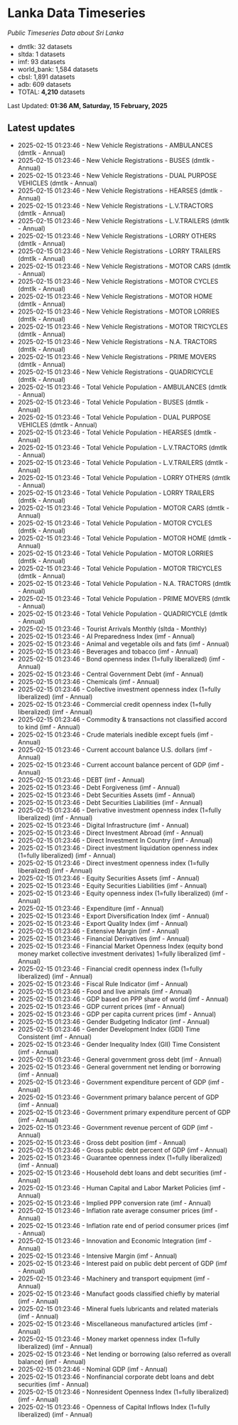 # Lanka Data Timeseries
*Public Timeseries Data about Sri Lanka*

* dmtlk: 32 datasets
* sltda: 1 datasets
* imf: 93 datasets
* world_bank: 1,584 datasets
* cbsl: 1,891 datasets
* adb: 609 datasets
* TOTAL: **4,210** datasets

Last Updated: **01:36 AM, Saturday, 15 February, 2025**

## Latest updates

* 2025-02-15 01:23:46 - New Vehicle Registrations - AMBULANCES (dmtlk - Annual)
* 2025-02-15 01:23:46 - New Vehicle Registrations - BUSES (dmtlk - Annual)
* 2025-02-15 01:23:46 - New Vehicle Registrations - DUAL PURPOSE VEHICLES (dmtlk - Annual)
* 2025-02-15 01:23:46 - New Vehicle Registrations - HEARSES (dmtlk - Annual)
* 2025-02-15 01:23:46 - New Vehicle Registrations - L.V.TRACTORS (dmtlk - Annual)
* 2025-02-15 01:23:46 - New Vehicle Registrations - L.V.TRAILERS (dmtlk - Annual)
* 2025-02-15 01:23:46 - New Vehicle Registrations - LORRY OTHERS (dmtlk - Annual)
* 2025-02-15 01:23:46 - New Vehicle Registrations - LORRY TRAILERS (dmtlk - Annual)
* 2025-02-15 01:23:46 - New Vehicle Registrations - MOTOR CARS (dmtlk - Annual)
* 2025-02-15 01:23:46 - New Vehicle Registrations - MOTOR CYCLES (dmtlk - Annual)
* 2025-02-15 01:23:46 - New Vehicle Registrations - MOTOR HOME (dmtlk - Annual)
* 2025-02-15 01:23:46 - New Vehicle Registrations - MOTOR LORRIES (dmtlk - Annual)
* 2025-02-15 01:23:46 - New Vehicle Registrations - MOTOR TRICYCLES (dmtlk - Annual)
* 2025-02-15 01:23:46 - New Vehicle Registrations - N.A. TRACTORS (dmtlk - Annual)
* 2025-02-15 01:23:46 - New Vehicle Registrations - PRIME MOVERS (dmtlk - Annual)
* 2025-02-15 01:23:46 - New Vehicle Registrations - QUADRICYCLE (dmtlk - Annual)
* 2025-02-15 01:23:46 - Total Vehicle Population - AMBULANCES (dmtlk - Annual)
* 2025-02-15 01:23:46 - Total Vehicle Population - BUSES (dmtlk - Annual)
* 2025-02-15 01:23:46 - Total Vehicle Population - DUAL PURPOSE VEHICLES (dmtlk - Annual)
* 2025-02-15 01:23:46 - Total Vehicle Population - HEARSES (dmtlk - Annual)
* 2025-02-15 01:23:46 - Total Vehicle Population - L.V.TRACTORS (dmtlk - Annual)
* 2025-02-15 01:23:46 - Total Vehicle Population - L.V.TRAILERS (dmtlk - Annual)
* 2025-02-15 01:23:46 - Total Vehicle Population - LORRY OTHERS (dmtlk - Annual)
* 2025-02-15 01:23:46 - Total Vehicle Population - LORRY TRAILERS (dmtlk - Annual)
* 2025-02-15 01:23:46 - Total Vehicle Population - MOTOR CARS (dmtlk - Annual)
* 2025-02-15 01:23:46 - Total Vehicle Population - MOTOR CYCLES (dmtlk - Annual)
* 2025-02-15 01:23:46 - Total Vehicle Population - MOTOR HOME (dmtlk - Annual)
* 2025-02-15 01:23:46 - Total Vehicle Population - MOTOR LORRIES (dmtlk - Annual)
* 2025-02-15 01:23:46 - Total Vehicle Population - MOTOR TRICYCLES (dmtlk - Annual)
* 2025-02-15 01:23:46 - Total Vehicle Population - N.A. TRACTORS (dmtlk - Annual)
* 2025-02-15 01:23:46 - Total Vehicle Population - PRIME MOVERS (dmtlk - Annual)
* 2025-02-15 01:23:46 - Total Vehicle Population - QUADRICYCLE (dmtlk - Annual)
* 2025-02-15 01:23:46 - Tourist Arrivals Monthly (sltda - Monthly)
* 2025-02-15 01:23:46 - AI Preparedness Index (imf - Annual)
* 2025-02-15 01:23:46 - Animal and vegetable oils and fats (imf - Annual)
* 2025-02-15 01:23:46 - Beverages and tobacco (imf - Annual)
* 2025-02-15 01:23:46 - Bond openness index (1=fully liberalized) (imf - Annual)
* 2025-02-15 01:23:46 - Central Government Debt (imf - Annual)
* 2025-02-15 01:23:46 - Chemicals (imf - Annual)
* 2025-02-15 01:23:46 - Collective investment openness index (1=fully liberalized) (imf - Annual)
* 2025-02-15 01:23:46 - Commercial credit openness index (1=fully liberalized) (imf - Annual)
* 2025-02-15 01:23:46 - Commodity & transactions not classified accord to kind (imf - Annual)
* 2025-02-15 01:23:46 - Crude materials inedible except fuels (imf - Annual)
* 2025-02-15 01:23:46 - Current account balance U.S. dollars (imf - Annual)
* 2025-02-15 01:23:46 - Current account balance percent of GDP (imf - Annual)
* 2025-02-15 01:23:46 - DEBT (imf - Annual)
* 2025-02-15 01:23:46 - Debt Forgiveness (imf - Annual)
* 2025-02-15 01:23:46 - Debt Securities Assets (imf - Annual)
* 2025-02-15 01:23:46 - Debt Securities Liabilities (imf - Annual)
* 2025-02-15 01:23:46 - Derivative investment openness index (1=fully liberalized) (imf - Annual)
* 2025-02-15 01:23:46 - Digital Infrastructure (imf - Annual)
* 2025-02-15 01:23:46 - Direct Investment Abroad (imf - Annual)
* 2025-02-15 01:23:46 - Direct Investment In Country (imf - Annual)
* 2025-02-15 01:23:46 - Direct investment liquidation openness index (1=fully liberalized) (imf - Annual)
* 2025-02-15 01:23:46 - Direct investment openness index (1=fully liberalized) (imf - Annual)
* 2025-02-15 01:23:46 - Equity Securities Assets (imf - Annual)
* 2025-02-15 01:23:46 - Equity Securities Liabilities (imf - Annual)
* 2025-02-15 01:23:46 - Equity openness index (1=fully liberalized) (imf - Annual)
* 2025-02-15 01:23:46 - Expenditure (imf - Annual)
* 2025-02-15 01:23:46 - Export Diversification Index (imf - Annual)
* 2025-02-15 01:23:46 - Export Quality Index (imf - Annual)
* 2025-02-15 01:23:46 - Extensive Margin (imf - Annual)
* 2025-02-15 01:23:46 - Financial Derivatives (imf - Annual)
* 2025-02-15 01:23:46 - Financial Market Openness Index (equity bond money market collective investment derivates) 1=fully liberalized (imf - Annual)
* 2025-02-15 01:23:46 - Financial credit openness index (1=fully liberalized) (imf - Annual)
* 2025-02-15 01:23:46 - Fiscal Rule Indicator (imf - Annual)
* 2025-02-15 01:23:46 - Food and live animals (imf - Annual)
* 2025-02-15 01:23:46 - GDP based on PPP share of world (imf - Annual)
* 2025-02-15 01:23:46 - GDP current prices (imf - Annual)
* 2025-02-15 01:23:46 - GDP per capita current prices (imf - Annual)
* 2025-02-15 01:23:46 - Gender Budgeting Indicator (imf - Annual)
* 2025-02-15 01:23:46 - Gender Development Index (GDI) Time Consistent (imf - Annual)
* 2025-02-15 01:23:46 - Gender Inequality Index (GII) Time Consistent (imf - Annual)
* 2025-02-15 01:23:46 - General government gross debt (imf - Annual)
* 2025-02-15 01:23:46 - General government net lending or borrowing (imf - Annual)
* 2025-02-15 01:23:46 - Government expenditure percent of GDP (imf - Annual)
* 2025-02-15 01:23:46 - Government primary balance percent of GDP (imf - Annual)
* 2025-02-15 01:23:46 - Government primary expenditure percent of GDP (imf - Annual)
* 2025-02-15 01:23:46 - Government revenue percent of GDP (imf - Annual)
* 2025-02-15 01:23:46 - Gross debt position (imf - Annual)
* 2025-02-15 01:23:46 - Gross public debt percent of GDP (imf - Annual)
* 2025-02-15 01:23:46 - Guarantee openness index (1=fully liberalized) (imf - Annual)
* 2025-02-15 01:23:46 - Household debt loans and debt securities (imf - Annual)
* 2025-02-15 01:23:46 - Human Capital and Labor Market Policies (imf - Annual)
* 2025-02-15 01:23:46 - Implied PPP conversion rate (imf - Annual)
* 2025-02-15 01:23:46 - Inflation rate average consumer prices (imf - Annual)
* 2025-02-15 01:23:46 - Inflation rate end of period consumer prices (imf - Annual)
* 2025-02-15 01:23:46 - Innovation and Economic Integration (imf - Annual)
* 2025-02-15 01:23:46 - Intensive Margin (imf - Annual)
* 2025-02-15 01:23:46 - Interest paid on public debt percent of GDP (imf - Annual)
* 2025-02-15 01:23:46 - Machinery and transport equipment (imf - Annual)
* 2025-02-15 01:23:46 - Manufact goods classified chiefly by material (imf - Annual)
* 2025-02-15 01:23:46 - Mineral fuels lubricants and related materials (imf - Annual)
* 2025-02-15 01:23:46 - Miscellaneous manufactured articles (imf - Annual)
* 2025-02-15 01:23:46 - Money market openness index (1=fully liberalized) (imf - Annual)
* 2025-02-15 01:23:46 - Net lending or borrowing (also referred as overall balance) (imf - Annual)
* 2025-02-15 01:23:46 - Nominal GDP (imf - Annual)
* 2025-02-15 01:23:46 - Nonfinancial corporate debt loans and debt securities (imf - Annual)
* 2025-02-15 01:23:46 - Nonresident Openness Index (1=fully liberalized) (imf - Annual)
* 2025-02-15 01:23:46 - Openness of Capital Inflows Index (1=fully liberalized) (imf - Annual)
